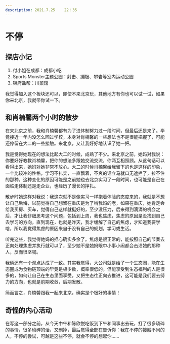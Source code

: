 ```yaml
---
description: 2021.7.25    22：35
---
```


# 不停

## 探店小记

1. 付小姐在成都：成都小吃
2. Sports Monster主题公园：射击、蹦极、攀岩等室内运动公园
3. 锦府盐帮：川菜馆

我觉得加入这个板块还可以，即使不来北京玩，其他地方有你也可以试一试，如果你来北京，我就带你试一下。

## 和肖楠馨两个小时的散步

在来北京之前，我和肖楠馨都有为了进体制努力过一段时间，但最后还是来了。毕竟接近一年内没怎么回过学校，本身对肖楠馨的一些想法也不是很能把握了，可能还停留在大二的一些接触。来北京，又让我好好地认识了她一把。

我是觉得她现在的想法比起大二的时候，成熟了不少。来北京之前，她妈对我说：你要好好教教肖楠馨，把你的想法多跟她交流交流，你两互相照顾。从这句话可以看得出来，她妈对她非常不放心。大二的时候肖楠馨给我留下的也是这样的印象，一个比较冲的性格，学习不扎实，一直飘着，不爽的话立马就口无遮拦了，拉不住的那种。这种变化的原因可能是之前她也去北京实习了一段时间，也可能是自己在面临走体制还是走企业，也经历了漫长的挣扎。

散步时她这样对我说：我这次就不是像实习一样抱着体验的态度来的，我就是不想让自己后悔，以前觉得自己想留在重庆是为了啃我妈的老，如果在重庆，她肯定会给我买房、买车，觉得自己这样就挺好的，至少没压力，后来得到滴滴的机会之后，才让我仔细思考这个问题，包括到上周，我也焦虑，焦虑的原因是没找到自己去学习的方向，直到现在，也就是昨天，我才缓解了自己的焦虑，才知道我要学啥，所以我觉得焦虑的原因来自于没有自己的规划，学习或生活。

听完这些，我觉得她妈的担心确实多余了。焦虑是很正常的，能按照自己的节奏去正向处理焦虑并执行就可以了，至少她不是她妈眼中小事小闹都会击溃她的那种人，反而很坚韧。

我俩还有一个观点达成了一致。其实我觉得，大公司就是给了一个生态圈，能在生态圈成为食物链顶端的毕竟是极少数，概率很低的。但能享受到生态福利的人是很多的，如何让自己在生态里面享受，又把生态往正向去推进，这可能是我们要去努力的方向，也就是前期收敛，后期发散。

简而言之，肖楠馨跟我一起来北京，确实是个极好的事情！

## 奇怪的内心活动

在写这一部分之前，从今天中午和陈欣悦吃饭到下午和同事出去玩，打了很多琐碎的事情，很多琐碎的话，又删掉，最后觉得全部在告诉你：我在不停的接触不同的人，不停的尝试，可越是这些不停，就会不停的想起你......



